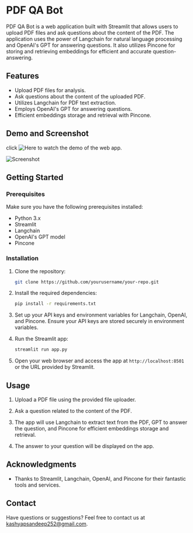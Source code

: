 # PDF QA Bot

PDF QA Bot is a web application built with Streamlit that allows users to upload PDF files and ask questions about the content of the PDF. The application uses the power of Langchain for natural language processing and OpenAI's GPT for answering questions. It also utilizes Pincone for storing and retrieving embeddings for efficient and accurate question-answering.

## Features

- Upload PDF files for analysis.
- Ask questions about the content of the uploaded PDF.
- Utilizes Langchain for PDF text extraction.
- Employs OpenAI's GPT for answering questions.
- Efficient embeddings storage and retrieval with Pincone.
## Demo and Screenshot
click ![Here](https://drive.google.com/file/d/1JPX9A0UeQyKf267r7RLcYjAY9BzEIP2o/view?usp=sharing) to watch the demo of the web app.

![Screenshot](https://github.com/sandy252/pdf_qa/assets/66490787/da2867e4-2854-40ba-8213-795696a2477e)

## Getting Started

### Prerequisites

Make sure you have the following prerequisites installed:

- Python 3.x
- Streamlit
- Langchain
- OpenAI's GPT model
- Pincone

### Installation

1. Clone the repository:

   ```bash
   git clone https://github.com/yourusername/your-repo.git
   ```

2. Install the required dependencies:

   ```bash
   pip install -r requirements.txt
   ```

3. Set up your API keys and environment variables for Langchain, OpenAI, and Pincone. Ensure your API keys are stored securely in environment variables.

4. Run the Streamlit app:

   ```bash
   streamlit run app.py
   ```

5. Open your web browser and access the app at `http://localhost:8501` or the URL provided by Streamlit.

## Usage

1. Upload a PDF file using the provided file uploader.

2. Ask a question related to the content of the PDF.

3. The app will use Langchain to extract text from the PDF, GPT to answer the question, and Pincone for efficient embeddings storage and retrieval.

4. The answer to your question will be displayed on the app.



## Acknowledgments

- Thanks to Streamlit, Langchain, OpenAI, and Pincone for their fantastic tools and services.

## Contact

Have questions or suggestions? Feel free to contact us at kashyapsandeep252@gmail.com.
